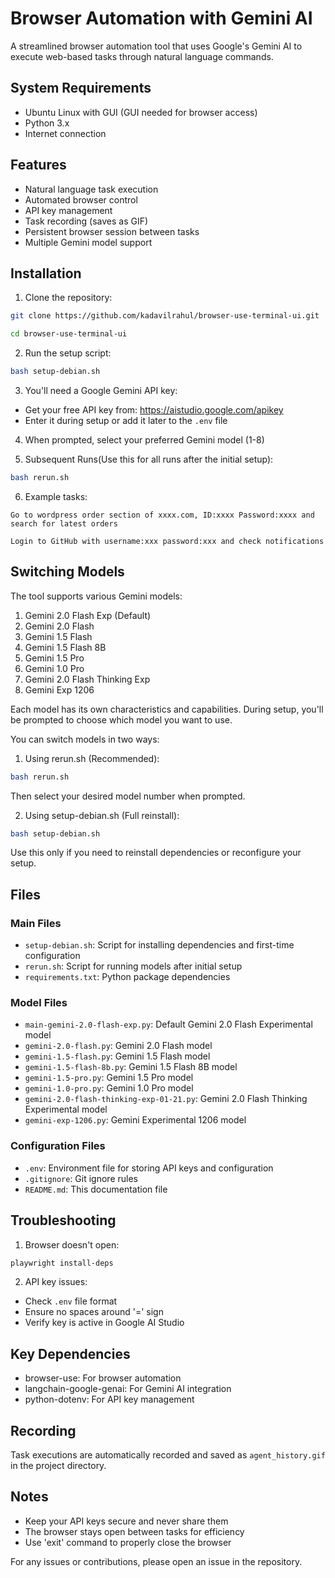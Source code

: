 # Browser Automation with Gemini AI

A streamlined browser automation tool that uses Google's Gemini AI to execute web-based tasks through natural language commands.

## System Requirements
- Ubuntu Linux with GUI (GUI needed for browser access)
- Python 3.x
- Internet connection

## Features
- Natural language task execution
- Automated browser control
- API key management
- Task recording (saves as GIF)
- Persistent browser session between tasks
- Multiple Gemini model support

## Installation

1. Clone the repository:
```bash
git clone https://github.com/kadavilrahul/browser-use-terminal-ui.git
``` 
```bash
cd browser-use-terminal-ui
```

2. Run the setup script:
```bash
bash setup-debian.sh
```

3. You'll need a Google Gemini API key:
- Get your free API key from: https://aistudio.google.com/apikey
- Enter it during setup or add it later to the `.env` file

4. When prompted, select your preferred Gemini model (1-8)

5. Subsequent Runs(Use this for all runs after the initial setup):
```bash
bash rerun.sh
```

6. Example tasks:
```
Go to wordpress order section of xxxx.com, ID:xxxx Password:xxxx and search for latest orders
```
```
Login to GitHub with username:xxx password:xxx and check notifications
```

## Switching Models

The tool supports various Gemini models:
1. Gemini 2.0 Flash Exp (Default)
2. Gemini 2.0 Flash
3. Gemini 1.5 Flash
4. Gemini 1.5 Flash 8B
5. Gemini 1.5 Pro
6. Gemini 1.0 Pro
7. Gemini 2.0 Flash Thinking Exp
8. Gemini Exp 1206

Each model has its own characteristics and capabilities. 
During setup, you'll be prompted to choose which model you want to use.

You can switch models in two ways:
1. Using rerun.sh (Recommended):
```bash
bash rerun.sh
```
Then select your desired model number when prompted.

2. Using setup-debian.sh (Full reinstall):
```bash
bash setup-debian.sh
```
Use this only if you need to reinstall dependencies or reconfigure your setup.

## Files

### Main Files
- `setup-debian.sh`: Script for installing dependencies and first-time configuration
- `rerun.sh`: Script for running models after initial setup
- `requirements.txt`: Python package dependencies

### Model Files
- `main-gemini-2.0-flash-exp.py`: Default Gemini 2.0 Flash Experimental model
- `gemini-2.0-flash.py`: Gemini 2.0 Flash model
- `gemini-1.5-flash.py`: Gemini 1.5 Flash model
- `gemini-1.5-flash-8b.py`: Gemini 1.5 Flash 8B model
- `gemini-1.5-pro.py`: Gemini 1.5 Pro model
- `gemini-1.0-pro.py`: Gemini 1.0 Pro model
- `gemini-2.0-flash-thinking-exp-01-21.py`: Gemini 2.0 Flash Thinking Experimental model
- `gemini-exp-1206.py`: Gemini Experimental 1206 model

### Configuration Files
- `.env`: Environment file for storing API keys and configuration
- `.gitignore`: Git ignore rules
- `README.md`: This documentation file

## Troubleshooting

1. Browser doesn't open:
```bash
playwright install-deps
```

2. API key issues:
- Check `.env` file format
- Ensure no spaces around '=' sign
- Verify key is active in Google AI Studio

## Key Dependencies
- browser-use: For browser automation
- langchain-google-genai: For Gemini AI integration
- python-dotenv: For API key management

## Recording
Task executions are automatically recorded and saved as `agent_history.gif` in the project directory.

## Notes
- Keep your API keys secure and never share them
- The browser stays open between tasks for efficiency
- Use 'exit' command to properly close the browser

For any issues or contributions, please open an issue in the repository.
